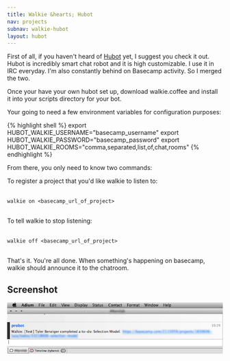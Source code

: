 ```yaml
---
title: Walkie &hearts; Hubot
nav: projects
subnav: walkie-hubot
layout: hubot
---
```


First of all, if you haven't heard of
[Hubot](http://github.com/github/hubot) yet, I suggest you check it out. Hubot is
incredibly smart chat robot and it is high customizable. I use it in IRC
everyday. I'm also constantly behind on Basecamp activity. So I merged
the two.

Once your have your own hubot set up, download walkie.coffee and install
it into your scripts directory for your bot.

Your going to need a few environment variables for configuration
purposes:

{% highlight shell %}
export HUBOT_WALKIE_USERNAME="basecamp_username"
export HUBOT_WALKIE_PASSWORD="basecamp_password"
export HUBOT_WALKIE_ROOMS="comma,separated,list,of,chat,rooms"
{% endhighlight %}

From there, you only need to know two commands:

To register a project that you'd like walkie to listen to:

<div class="highlight">
<pre>
<code class="shell">
<span class="nb">walkie</span> <span class="nv">on</span> <span class="s2">&lt;basecamp_url_of_project&gt;</span>
</code>
</pre>
</div>

To tell walkie to stop listening:

<div class="highlight">
<pre>
<code class="shell">
<span class="nb">walkie</span> <span class="nv">off</span> <span class="s2">&lt;basecamp_url_of_project&gt;</span>
</code>
</pre>
</div>

That's it. You're all done. When something's happening on basecamp,
walkie should announce it to the chatroom.

## Screenshot

![](../img/walkie-irc.png)

